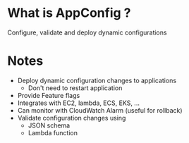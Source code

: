 # What is AppConfig ?

Configure, validate and deploy dynamic configurations

# Notes
* Deploy dynamic configuration changes to applications
    * Don't need to restart application
* Provide Feature flags
* Integrates with EC2, lambda, ECS, EKS, ...
* Can monitor with CloudWatch Alarm (useful for rollback)
* Validate configuration changes using
    * JSON schema
    * Lambda function